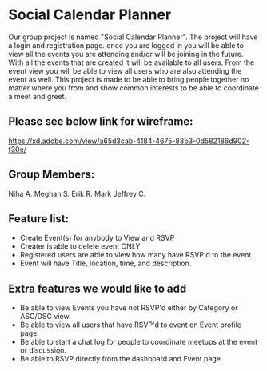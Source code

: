 # Social Calendar Planner

Our group project is named "Social Calendar Planner". The project will have a login and registration page. once you are logged in you will be able to view all the events you are attending and/or will be joining in the future. With all the events that are created it will be available to all users. From the event view you will be able to view all users who are also attending the event as well. This project is made to be able to bring people together no matter where you from and show common interests to be able to coordinate a meet and greet. 

## Please see below link for wireframe:
https://xd.adobe.com/view/a65d3cab-4184-4675-88b3-0d582186d902-f30e/

## Group Members:
Niha A.
Meghan S.
Erik R.
Mark Jeffrey C.

## Feature list:
- Create Event(s) for anybody to View and RSVP
- Creater is able to delete event ONLY
- Registered users are able to view how many have RSVP'd to the event
- Event will have Title, location, time, and description.

## Extra features we would like to add
- Be able to view Events you have not RSVP'd either by Category or ASC/DSC view.
- Be able to view all users that have RSVP'd to event on Event profile page.
- Be able to start a chat log for people to coordinate meetups at the event or discussion.
- Be able to RSVP directly from the dashboard and Event page.
